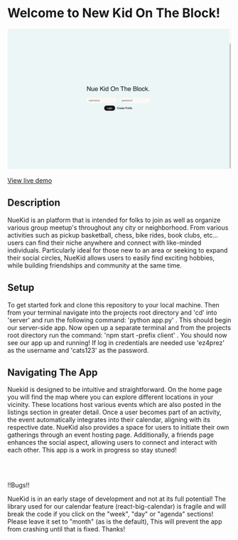 # Welcome to New Kid On The Block!

<img src="./client/public/images/nuekid-login-SC.jpg" alt="app-img" width="550"/>


[View live demo](https://www.loom.com/share/4c00b916bbdd492ea42b845a105953f5?sid=4e31f619-bbaf-444b-b078-36a9236402d1)


## Description

 NueKid is an platform that is intended for folks to join as well as organize various group meetup's throughout any city or neighborhood. From various activities such as pickup basketball, chess, bike rides, book clubs, etc... users can find their niche anywhere and connect with like-minded individuals. Particularly ideal for those new to an area or seeking to expand their social circles, NueKid allows users to easily find exciting hobbies, while building friendships and community at the same time.


## Setup

To get started fork and clone this repository to your local machine. Then from your terminal navigate into the projects root directory and 'cd' into 'server' and run the following command: 'python app.py' . This should begin our server-side app. Now open up a separate terminal and from the projects root directory run the command: 'npm start -prefix client' . You should now see our app up and running! If log in credentials are needed use 'ez4prez' as the username and 'cats123' as the password. 

## Navigating The App

Nuekid is designed to be intuitive and straightforward. On the home page you will find the map where you can explore different locations in your vicinity. These locations host various events which are also posted in the listings section in greater detail. Once a user becomes part of an activity, the event automatically integrates into their calendar, aligning with its respective date. NueKid also provides a space for users to initiate their own gatherings through an event hosting page. Additionally, a friends page enhances the social aspect, allowing users to connect and interact with each other. This app is a work in progress so stay stuned!




<br>
<br>



!!Bugs!!

NueKid is in an early stage of development and not at its full potential! The library used for our calendar feature (react-big-calendar) is fragile and will break the code if you click on the "week", "day" or "agenda" sections! Please leave it set to "month" (as is the default), This will prevent the app from crashing until that is fixed. Thanks! 